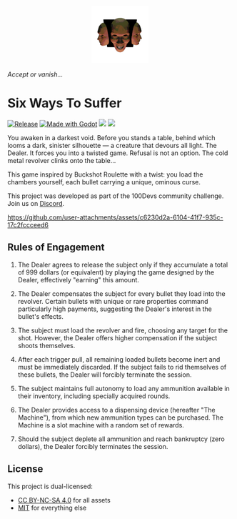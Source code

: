 <p align="center">
  <img src="./src/icon.png" />
</p>

<p align="left">
  <i>Accept or vanish...</i>
</p>

# Six Ways To Suffer
[![Release](https://github.com/100-Devs-1-Game/Sixwaystosuffer/actions/workflows/cicd.yml/badge.svg)](/.github/workflows/cicd.yml)
[![Made with Godot](https://img.shields.io/badge/Made%20with-Godot-478CBF?style=flat&logo=godot%20engine&logoColor=white)](https://godotengine.org)
[![](https://tokei.rs/b1/github/100-Devs-1-Game/Sixwaystosuffer?category=code&style=flat&label=Lines%20Of%20Code)](https://github.com/XAMPPRocky/tokei)
[![](https://tokei.rs/b1/github/100-Devs-1-Game/Sixwaystosuffer?category=files&style=flat&label=Files)](https://github.com/XAMPPRocky/tokei)

You awaken in a darkest void. Before you stands a table, behind which looms a dark, sinister silhouette — a creature that devours all light. The Dealer. It forces you into a twisted game. Refusal is not an option. The cold metal revolver clinks onto the table...

This game inspired by Buckshot Roulette with a twist: you load the chambers yourself, each bullet carrying a unique, ominous curse.

This project was developed as part of the 100Devs community challenge. Join us on [Discord](https://discord.gg/UHN4AjMw4d).



https://github.com/user-attachments/assets/c6230d2a-6104-41f7-935c-17c2fccceed6



## Rules of Engagement

1. The Dealer agrees to release the subject only if they accumulate a total of 999 dollars (or equivalent) by playing the game designed by the Dealer, effectively "earning" this amount.

2. The Dealer compensates the subject for every bullet they load into the revolver. Certain bullets with unique or rare properties command particularly high payments, suggesting the Dealer's interest in the bullet's effects.

3. The subject must load the revolver and fire, choosing any target for the shot. However, the Dealer offers higher compensation if the subject shoots themselves.

4. After each trigger pull, all remaining loaded bullets become inert and must be immediately discarded. If the subject fails to rid themselves of these bullets, the Dealer will forcibly terminate the session.

5. The subject maintains full autonomy to load any ammunition available in their inventory, including specially acquired rounds. 

6. The Dealer provides access to a dispensing device (hereafter "The Machine"), from which new ammunition types can be purchased. The Machine is a slot machine with a random set of rewards.

7. Should the subject deplete all ammunition and reach bankruptcy (zero dollars), the Dealer forcibly terminates the session.

## License

This project is dual-licensed:
- [CC BY-NC-SA 4.0](./src/assets/LICENSE) for all assets
- [MIT](./LICENSE) for everything else
